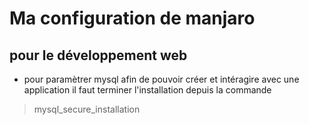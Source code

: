 # Ma configuration de manjaro
## pour le développement web

* pour paramètrer mysql afin de pouvoir créer et intéragire avec une application il faut terminer l'installation depuis la commande
> mysql_secure_installation

